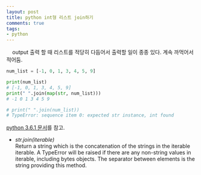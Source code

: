 ```yaml
---
layout: post
title: python int형 리스트 join하기
comments: true
tags:
- python
---
```


&nbsp;&nbsp;&nbsp; output 출력 할 때 리스트를 적당히 다듬어서 출력할 일이 종종 있다. 계속 까먹어서 적어둠.

``` python
num_list = [-1, 0, 1, 3, 4, 5, 9]

print(num_list)
# [-1, 0, 1, 3, 4, 5, 9]
print(" ".join(map(str, num_list)))
# -1 0 1 3 4 5 9

# print(" ".join(num_list))
# TypeError: sequence item 0: expected str instance, int found
```

[python 3.6.1 문서](https://docs.python.org/3/library/stdtypes.html#str.join)를 참고.

* *str.join(iterable)*   
Return a string which is the concatenation of the strings in the iterable iterable. A TypeError will be raised if there are any non-string values in iterable, including bytes objects. The separator between elements is the string providing this method.
